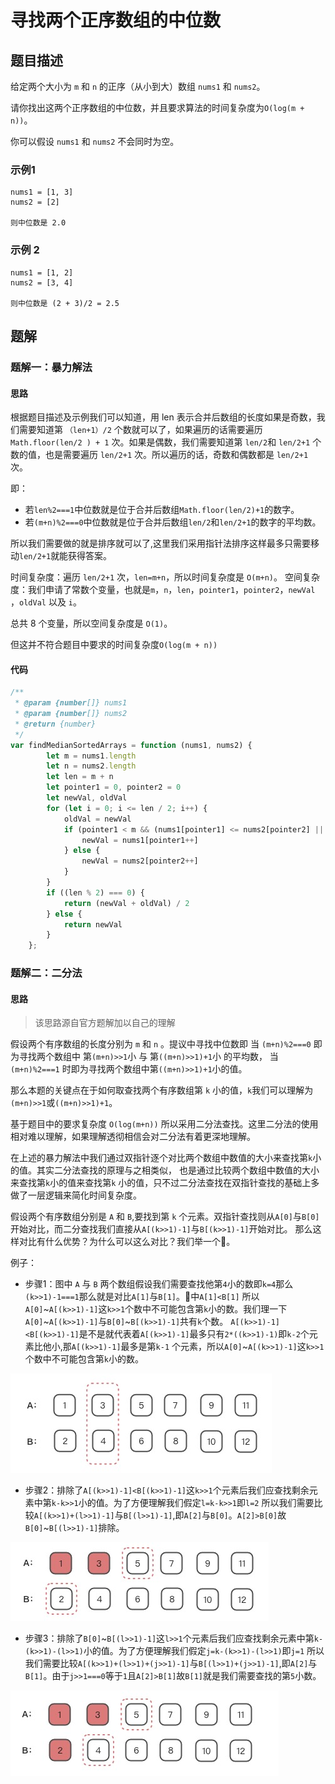 # 寻找两个正序数组的中位数

## 题目描述

给定两个大小为 `m` 和 `n` 的正序（从小到大）数组 `nums1` 和 `nums2`。

请你找出这两个正序数组的中位数，并且要求算法的时间复杂度为`O(log(m + n))`。

你可以假设 `nums1` 和 `nums2` 不会同时为空。

### 示例1

```
nums1 = [1, 3]
nums2 = [2]

则中位数是 2.0
```

### 示例 2

```
nums1 = [1, 2]
nums2 = [3, 4]

则中位数是 (2 + 3)/2 = 2.5
```

## 题解

### 题解一：暴力解法

#### 思路

根据题目描述及示例我们可以知道，用 len 表示合并后数组的长度如果是奇数，我们需要知道第 `（len+1）/2` 个数就可以了，如果遍历的话需要遍历 `Math.floor(len/2 ) + 1`
次。如果是偶数，我们需要知道第 `len/2`和 `len/2+1` 个数的值，也是需要遍历 `len/2+1` 次。所以遍历的话，奇数和偶数都是 `len/2+1` 次。

即：

* 若`len%2===1`中位数就是位于合并后数组`Math.floor(len/2)+1`的数字。
* 若`(m+n)%2===0`中位数就是位于合并后数组`len/2`和`len/2+1`的数字的平均数。

所以我们需要做的就是排序就可以了,这里我们采用指针法排序这样最多只需要移动`len/2+1`就能获得答案。

时间复杂度：遍历 `len/2+1` 次，`len=m+n`，所以时间复杂度是 `O(m+n)`。 空间复杂度：我们申请了常数个变量，也就是`m`，`n`，`len`，`pointer1`，`pointer2`，`newVal`
，`oldVal` 以及 `i`。

总共 8 个变量，所以空间复杂度是 `O(1)`。

但这并不符合题目中要求的时间复杂度`O(log(m + n))`

#### 代码

```javascript
/**
 * @param {number[]} nums1
 * @param {number[]} nums2
 * @return {number}
 */
var findMedianSortedArrays = function (nums1, nums2) {
        let m = nums1.length
        let n = nums2.length
        let len = m + n
        let pointer1 = 0, pointer2 = 0
        let newVal, oldVal
        for (let i = 0; i <= len / 2; i++) {
            oldVal = newVal
            if (pointer1 < m && (nums1[pointer1] <= nums2[pointer2] || pointer2 >= n)) {
                newVal = nums1[pointer1++]
            } else {
                newVal = nums2[pointer2++]
            }
        }
        if ((len % 2) === 0) {
            return (newVal + oldVal) / 2
        } else {
            return newVal
        }
    };
```

### 题解二：二分法

#### 思路

> 该思路源自官方题解加以自己的理解

假设两个有序数组的长度分别为 `m` 和 `n` 。提议中寻找中位数即 当 `(m+n)%2===0` 即为寻找两个数组中 第`(m+n)>>1`小 与 第`((m+n)>>1)+1`小 的平均数， 当`(m+n)%2===1`
时即为寻找两个数组中第`((m+n)>>1)+1`小的值。

那么本题的关键点在于如何取查找两个有序数组第 `k` 小的值，`k`我们可以理解为`(m+n)>>1`或`((m+n)>>1)+1`。

基于题目中的要求复杂度 `O(log(m+n))` 所以采用二分法查找。这里二分法的使用相对难以理解，如果理解透彻相信会对二分法有着更深地理解。

在上述的暴力解法中我们通过双指针逐个对比两个数组中数值的大小来查找第`k`小的值。其实二分法查找的原理与之相类似， 也是通过比较两个数组中数值的大小来查找第`k`小的值来查找第`k`
小的值，只不过二分法查找在双指针查找的基础上多做了一层逻辑来简化时间复杂度。

假设两个有序数组分别是 `A` 和 `B`,要找到第 `k` 个元素。双指针查找则从`A[0]`与`B[0]`开始对比，而二分查找我们直接从`A[(k>>1)-1]`与`B[(k>>1)-1]`开始对比。
那么这样对比有什么优势？为什么可以这么对比？我们举一个🌰。

例子：

* 步骤1：图中 `A` 与 `B` 两个数组假设我们需要查找他第`4`小的数即`k=4`那么`(k>>1)-1===1`那么就是对比`A[1]`与`B[1]`。🌰中`A[1]<B[1]`
  所以`A[0]`~`A[(k>>1)-1]`这`k>>1`个数中不可能包含第`k`小的数。我们理一下`A[0]`~`A[(k>>1)-1]`与`B[0]`~`B[(k>>1)-1]`共有`k`个数。
  `A[(k>>1)-1]<B[(k>>1)-1]`是不是就代表着`A[(k>>1)-1]`最多只有`2*((k>>1)-1)`即`k-2`个元素比他小,那`A[(k>>1)-1]`最多是第`k-1`
  个元素，所以`A[0]`~`A[(k>>1)-1]`这`k>>1`个数中不可能包含第`k`小的数。

![](./assets/4.寻找两个正序数组的中位数.assets/20221231161211.jpg)

* 步骤2：排除了`A[(k>>1)-1]<B[(k>>1)-1]`这`k>>1`个元素后我们应查找剩余元素中第`k-k>>1`小的值。为了方便理解我们假定`l=k-k>>1`即`l=2`
  所以我们需要比较`A[(k>>1)+(l>>1)-1]`与`B[(l>>1)-1]`,即`A[2]`与`B[0]`。`A[2]>B[0]`故`B[0]`~`B[(l>>1)-1]`排除。

![](./assets/4.寻找两个正序数组的中位数.assets/20221231163918.jpg)

* 步骤3：排除了`B[0]`~`B[(l>>1)-1]`这`l>>1`个元素后我们应查找剩余元素中第`k-(k>>1)-(l>>1)`小的值。为了方便理解我们假定`j=k-(k>>1)-(l>>1)`即`j=1`
  所以我们需要比较`A[(k>>1)+(l>>1)+(j>>1)-1]`与`B[(l>>1)+(j>>1)-1]`,即`A[2]`与`B[1]`。由于`j>>1===0`等于`1`且`A[2]>B[1]`故`B[1]`就是我们需要查找的第`5`小数。

![](./assets/4.寻找两个正序数组的中位数.assets/20221231165156.jpg)

